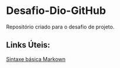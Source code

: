 # Desafio-Dio-GitHub

Repositório criado para o desafio de projeto.

## Links Úteis:
[Sintaxe básica Markown](https://www.markdownguide.org/basic-syntax/)
